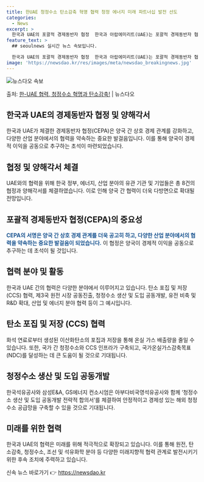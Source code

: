 ```yaml
---
title: 한UAE 청정수소 탄소감축 혁명 협력 청정 에너지 미래 파트너십 발전 선도
categories:
  - News
excerpt: >
  한국과 UAE의 포괄적 경제동반자 협정  한국과 아랍에미리트(UAE)는 포괄적 경제동반자 협정(CEPA)에 …
feature_text: >
  ## seoulnews 실시간 뉴스 속보입니다.

  한국과 UAE의 포괄적 경제동반자 협정  한국과 아랍에미리트(UAE)는 포괄적 경제동반자 협정(CEPA)에 …
image: 'https://newsdao.kr/res/images/meta/newsdao_breakingnews.jpg'
---
```


![뉴스다오 속보](https://newsdao.kr/res/images/meta/newsdao_breakingnews.jpg)

<p>출처: <a href="https://newsdao.kr/3995" rel="dofollow">한-UAE 협력, 청정수소 혁명과 탄소감축!</a> | 뉴스다오</p>

<h2 data-ke-size="size26">한국과 UAE의 경제동반자 협정 및 양해각서</h2>
한국과 UAE가 체결한 경제동반자 협정(CEPA)은 양국 간 상호 경제 관계를 강화하고, 다양한 산업 분야에서의 협력을 약속하는 중요한 발걸음입니다. 이를 통해 양국이 경제적 이익을 공동으로 추구하는 초석이 마련되었습니다.

<h2 data-ke-size="size26">협정 및 양해각서 체결</h2>
UAE와의 협력을 위해 한국 정부, 에너지, 산업 분야의 유관 기관 및 기업들은 총 8건의 협정과 양해각서를 체결하였습니다. 이로 인해 양국 간 협력이 더욱 다방면으로 확대될 전망입니다.

<h2 data-ke-size="size26">포괄적 경제동반자 협정(CEPA)의 중요성</h2>
<b><span style="color: #1a5490;">CEPA의 서명은 양국 간 상호 경제 관계를 더욱 공고히 하고, 다양한 산업 분야에서의 협력을 약속하는 중요한 발걸음이 되었습니다.</span></b> 이 협정은 양국이 경제적 이익을 공동으로 추구하는 데 초석이 될 것입니다.

<h2 data-ke-size="size26">협력 분야 및 활동</h2>
한국과 UAE 간의 협력은 다양한 분야에서 이루어지고 있습니다. 탄소 포집 및 저장(CCS) 협력, 제3국 원전 시장 공동진출, 청정수소 생산 및 도입 공동개발, 유전 비축 및 R&D 확대, 산업 및 에너지 분야 협력 등이 그 예시입니다.

<h2 data-ke-size="size26">탄소 포집 및 저장 (CCS) 협력</h2>
화석 연료로부터 생성된 이산화탄소의 포집과 저장을 통해 온실 가스 배출량을 줄일 수 있습니다. 또한, 국가 간 청정수소와 CCS 인프라가 구축되고, 국가온실가스감축목표(NDC)를 달성하는 데 큰 도움이 될 것으로 기대됩니다.

<h2 data-ke-size="size26">청정수소 생산 및 도입 공동개발</h2>
한국석유공사와 삼성E&A, GS에너지 컨소시엄은 아부다비국영석유공사와 함께 ‘청정수소 생산 및 도입 공동개발 전략적 합의서’를 체결하여 안정적이고 경제성 있는 해외 청정수소 공급망을 구축할 수 있을 것으로 기대됩니다.

<h2 data-ke-size="size26">미래를 위한 협력</h2>
한국과 UAE의 협력은 미래를 위해 적극적으로 확장되고 있습니다. 이를 통해 원전, 탄소감축, 청정수소, 조선 및 석유화학 분야 등 다양한 미래지향적 협력 관계로 발전시키기 위한 후속 조치에 주력하고 있습니다. 

신속 뉴스 바로가기 👉 <a href="https://newsdao.kr" rel="dofollow">https://newsdao.kr</a>


